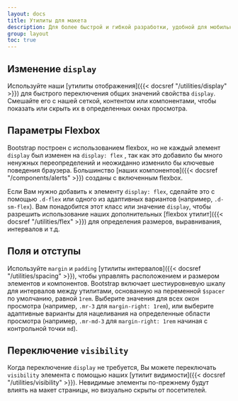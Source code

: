 ```yaml
---
layout: docs
title: Утилиты для макета
description: Для более быстрой и гибкой разработки, удобной для мобильных устройств, Bootstrap включает десятки служебных классов для отображения, скрытия, выравнивания и размещения содержимого.
group: layout
toc: true
---
```


## Изменение `display`

Используйте наши [утилиты отображения]({{< docsref "/utilities/display" >}}) для быстрого переключения общих значений свойства `display`. Смешайте его с нашей сеткой, контентом или компонентами, чтобы показать или скрыть их в определенных окнах просмотра.

## Параметры Flexbox

Bootstrap построен с использованием flexbox, но не каждый элемент `display` был изменен на `display: flex` , так как это добавило бы много ненужных переопределений и неожиданно изменило бы ключевые поведения браузера. Большинство [наших компонентов]({{< docsref "/components/alerts" >}}) созданы с включенным flexbox.

Если Вам нужно добавить к элементу `display: flex`, сделайте это с помощью `.d-flex` или одного из адаптивных вариантов (например, `.d-sm-flex`). Вам понадобится этот класс или значение `display`, чтобы разрешить использование наших дополнительных [flexbox утилит]({{< docsref "/utilities/flex" >}}) для определения размеров, выравнивания, интервалов и т.д.

## Поля и отступы

Используйте `margin` и `padding` [утилиты интервалов]({{< docsref "/utilities/spacing" >}}), чтобы управлять расположением и размером элементов и компонентов. Bootstrap включает шестиуровневую шкалу для интервалов между утилитами, основанную на переменной `$spacer` по умолчанию, равной `1rem`. Выберите значения для всех окон просмотра (например, `.mr-3` для `margin-right: 1rem`), или выберите адаптивные варианты для нацеливания на определенные области просмотра (например, `.mr-md-3` для `margin-right: 1rem` начиная с контрольной точки `md`).

## Переключение `visibility`

Когда переключение `display` не требуется, Вы можете переключать `visibility` элемента с помощью наших [утилит видимости]({{< docsref "/utilities/visibility" >}}). Невидимые элементы по-прежнему будут влиять на макет страницы, но визуально скрыты от посетителей.
